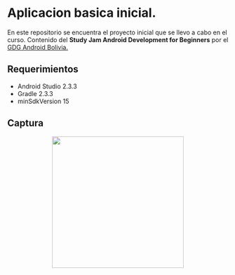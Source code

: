 # Aplicacion basica inicial.


En este repositorio se encuentra el proyecto inicial que se llevo a cabo en el curso.
Contenido del **Study Jam Android Development for Beginners** por el [GDG Android Bolivia.](http://www.gdg.androidbolivia.com/)


## Requerimientos

  * Android Studio 2.3.3
  * Gradle 2.3.3
  * minSdkVersion 15

## Captura

<div align="center">
    <center>
        <img src="/img/capture.png" width="300">
    </center>
</div>